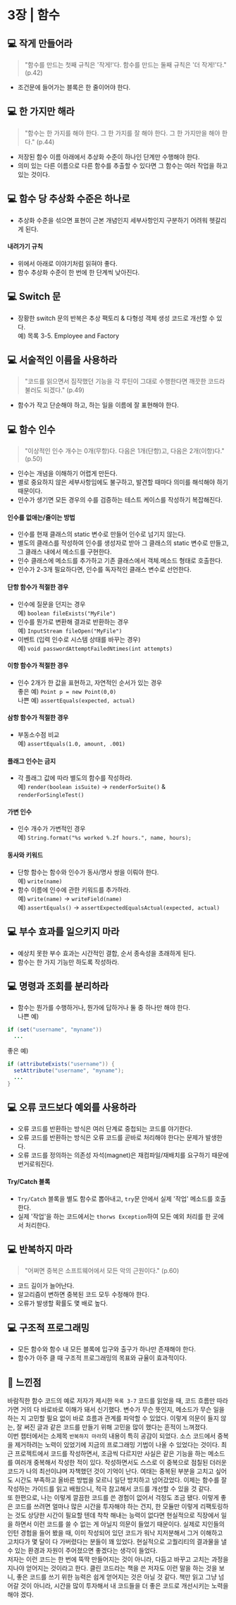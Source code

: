 # 3장 | 함수

## 💻 작게 만들어라

> "함수를 만드는 첫째 규칙은 '작게!'다. 함수를 만드는 둘째 규칙은 '더 작게!'다." (p.42)

* 조건문에 들어가는 블록은 한 줄이어야 한다.

## 💻 한 가지만 해라

> "함수는 한 가지를 해야 한다. 그 한 가지를 잘 해야 한다. 그 한 가지만을 해야 한다." (p.44)

* 저장된 함수 이름 아래에서 추상화 수준이 하나인 단계만 수행해야 한다.
* 의미 있는 다른 이름으로 다른 함수를 추출할 수 있다면 그 함수는 여러 작업을 하고 있는 것이다.

## 💻 함수 당 추상화 수준은 하나로

* 추상화 수준을 섞으면 표현이 근본 개념인지 세부사항인지 구분하기 어려워 헷갈리게 된다.

#### 내려가기 규칙
* 위에서 아래로 이야기처럼 읽혀야 좋다.
* 함수 추상화 수준이 한 번에 한 단계씩 낮아진다.

## 💻 Switch 문

* 장황한 switch 문의 반복은 추상 팩토리 & 다형성 객체 생성 코드로 개선할 수 있다.<br>
예) 목록 3-5. Employee and Factory

## 💻 서술적인 이름을 사용하라

> "코드를 읽으면서 짐작했던 기능을 각 루틴이 그대로 수행한다면 깨끗한 코드라 불러도 되겠다." (p.49)

* 함수가 작고 단순해야 하고, 하는 일을 이름에 잘 표현해야 한다.

## 💻 함수 인수

> "이상적인 인수 개수는 0개(무항)다. 다음은 1개(단항)고, 다음은 2개(이항)다." (p.50)

* 인수는 개념을 이해하기 어렵게 만든다.
* 별로 중요하지 않은 세부사항임에도 불구하고, 발견할 때마다 의미를 해석해야 하기 때문이다.
* 인수가 생기면 모든 경우의 수를 검증하는 테스트 케이스를 작성하기 복잡해진다.

#### 인수를 없애는/줄이는 방법
* 인수를 현재 클래스의 static 변수로 만들어 인수로 넘기지 않는다.
* 별도의 클래스를 작성하여 인수를 생성자로 받아 그 클래스의 static 변수로 만들고, 그 클래스 내에서 메소드를 구현한다.
* 인수 클래스에 메소드를 추가하고 기존 클래스에서 객체.메소드 형태로 호출한다.
* 인수가 2-3개 필요하다면, 인수를 독자적인 클래스 변수로 선언한다.

#### 단항 함수가 적절한 경우
* 인수에 질문을 던지는 경우<br>
예) `boolean fileExists("MyFile")`
* 인수를 뭔가로 변환해 결과로 반환하는 경우<br>
예) `InputStream fileOpen("MyFile")`
* 이벤트 (입력 인수로 시스템 상태를 바꾸는 경우)<br>
예) `void passwordAttemptFailedNtimes(int attempts)`

#### 이항 함수가 적절한 경우
* 인수 2개가 한 값을 표현하고, 자연적인 순서가 있는 경우<br>
좋은 예) `Point p = new Point(0,0)`<br>
나쁜 예) `assertEquals(expected, actual)`

#### 삼항 함수가 적절한 경우
* 부동소수점 비교<br>
예) `assertEquals(1.0, amount, .001)`

#### 플래그 인수는 금지
* 각 플래그 값에 따라 별도의 함수를 작성하라.<br>
예) `render(boolean isSuite)` → `renderForSuite()` & `renderForSingleTest()`

#### 가변 인수
* 인수 개수가 가변적인 경우<br>
예) `String.format("%s worked %.2f hours.", name, hours);`

#### 동사와 키워드
* 단항 함수는 함수와 인수가 동사/명사 쌍을 이뤄야 한다.<br>
예) `write(name)`
* 함수 이름에 인수에 관한 키워드를 추가하라.<br>
예) `write(name)` → `writeField(name)`<br>
예) `assertEquals()` → `assertExpectedEqualsActual(expected, actual)`

## 💻 부수 효과를 일으키지 마라

* 예상치 못한 부수 효과는 시간적인 결합, 순서 종속성을 초래하게 된다.
* 함수는 한 가지 기능만 하도록 작성하라.

## 💻 명령과 조회를 분리하라

* 함수는 뭔가를 수행하거나, 뭔가에 답하거나 둘 중 하나만 해야 한다.<br>
나쁜 예)
```java
if (set("username", "myname"))
  ...
```
좋은 예)
```java
if (attributeExists("username")) {
  setAttribute("username", "myname");
  ...
}
```

## 💻 오류 코드보다 예외를 사용하라

* 오류 코드를 반환하는 방식은 여러 단계로 중첩되는 코드를 야기한다.
* 오류 코드를 반환하는 방식은 오류 코드를 곧바로 처리해야 한다는 문제가 발생한다.
* 오류 코드를 정의하는 의존성 자석(magnet)은 재컴파일/재배치를 요구하기 때문에 번거로워진다.

#### Try/Catch 블록
* `Try/Catch` 블록을 별도 함수로 뽑아내고, `try`문 안에서 실제 '작업' 메소드를 호출한다.
* 실제 '작업'을 하는 코드에서는 `thorws Exception`하여 모든 예외 처리를 한 곳에서 처리한다.

## 💻 반복하지 마라

> "어쩌면 중복은 소프트웨어에서 모든 악의 근원이다." (p.60)

* 코드 길이가 늘어난다.
* 알고리즘이 변하면 중복된 코드 모두 수정해야 한다.
* 오류가 발생할 확률도 몇 배로 높다.

## 💻 구조적 프로그래밍

* 모든 함수와 함수 내 모든 블록에 입구와 출구가 하나만 존재해야 한다.
* 함수가 아주 클 때 구조적 프로그래밍의 목표와 규율이 효과적이다.

## 📝 느낀점

바람직한 함수 코드의 예로 저자가 제시한 `목록 3-7` 코드를 읽었을 때, 코드 흐름만 따라가면 거의 다 바로바로 이해가 돼서 신기했다. 변수가 무슨 뜻인지, 메소드가 무슨 일을 하는 지 고민할 필요 없이 바로 흐름과 관계를 파악할 수 있었다. 이렇게 의문이 들지 않는, 잘 써진 글과 같은 코드를 만들기 위해 고민을 많이 했다는 흔적이 느껴졌다.<br>
이번 챕터에서는 소제목 `반복하지 마라`의 내용이 특히 공감이 되었다. 소스 코드에서 중복을 제거하려는 노력이 있었기에 지금의 프로그래밍 기법이 나올 수 있었다는 것이다. 최근 프로젝트에서 코드를 작성하면서, 조금씩 다르지만 사실은 같은 기능을 하는 메소드를 여러개 중복해서 작성한 적이 있다. 작성하면서도 스스로 이 중복으로 점칠된 더러운 코드가 나의 최선이냐며 자책했던 것이 기억이 난다. 여태는 중복된 부분을 고치고 싶어도 시간도 부족하고 올바른 방법을 모르니 일단 방치하고 넘어갔었다. 이제는 함수를 잘 작성하는 가이드를 읽고 배웠으니, 적극 참고해서 코드를 개선할 수 있을 것 같다.<br>
또 한편으로, 나는 이렇게 깔끔한 코드를 쓴 경험이 없어서 걱정도 조금 됐다. 이렇게 좋은 코드를 쓰려면 얼마나 많은 시간을 투자해야 하는 건지, 한 모듈만 이렇게 리팩토링하는 것도 상당한 시간이 필요할 텐데 착착 해내는 능력이 없다면 현실적으로 직장에서 일을 하면서 이런 코드를 쓸 수 없는 게 아닐지 의문이 들었기 때문이다. 실제로 지인들의 인턴 경험을 들어 봤을 때, 이미 작성되어 있던 코드가 워낙 지저분해서 그거 이해하고 고치다가 몇 달이 다 가버렸다는 분들이 꽤 있었다. 현실적으로 고퀄리티의 결과물을 낼 수 있는 환경과 자원이 주어졌으면 좋겠다는 생각이 들었다.<br>
저자는 이런 코드는 한 번에 뚝딱 만들어지는 것이 아니라, 다듬고 바꾸고 고치는 과정을 지나야 얻어지는 것이라고 한다. 클린 코드라는 책을 쓴 저자도 이런 말을 하는 것을 보니, 좋은 코드를 쓰기 위한 능력은 쉽게 얻어지는 것은 아닐 것 같다. 책만 읽고 그냥 넘어갈 것이 아니라, 시간을 많이 투자해서 내 코드들을 더 좋은 코드로 개선시키는 노력을 해야 겠다.


